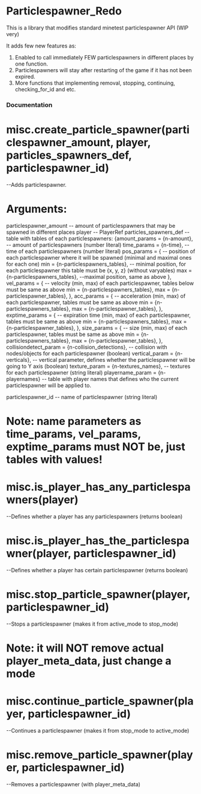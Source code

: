 # Particlespawner_Redo
This is a library that modifies standard minetest particlespawner API (WIP very)

It adds few new features as:
1. Enabled to call immediately FEW particlespawners in different places by one function.
2. Particlespawners will stay after restarting of the game if it has not been expired.
3. More functions that implementing removal, stopping, continuing, checking_for_id and etc.

### Documentation ###

# misc.create_particle_spawner(particlespawner_amount, player, particles_spawners_def, particlespawner_id)
  --Adds particlespawner.
  
  # Arguments:
  particlespawner_amount -- amount of particlespawners that may be spawned in different places 
  player -- PlayerRef
  particles_spawners_def -- table with tables of each particlespawners:
      {amount_params = {n-amount}, -- amount of particlespawners (number literal)
       time_params = {n-time}, -- time of each particlespawners (number literal)
       pos_params = { -- position of each particlespawner where it will be spawned (minimal and maximal ones for each one)
        min = {n-particlespawners_tables}, -- minimal position, for each particlespawner this table must be {x, y, z} (without varyables)
        max = {n-particlespawners_tables}, --maximal position, same as above
       },
       vel_params = { -- velocity (min, max) of each particlespawner, tables below must be same as above
        min = {n-particlespawners_tables},
        max = {n-particlespawner_tables},
       },
       acc_params = { -- acceleration (min, max) of each particlespawner, tables must be same as above
        min = {n-particlespawners_tables},
        max = {n-particlespawner_tables},
       },
       exptime_params = { -- expiration time (min, max) of each particlespawner, tables must be same as above
        min = {n-particlespawners_tables},
        max = {n-particlespawner_tables},
       },
       size_params = { -- size (min, max) of each particlespawner, tables must be same as above
        min = {n-particlespawners_tables},
        max = {n-particlespawner_tables},
       },
       collisiondetect_param = {n-collision_detections}, -- collision with nodes/objects for each particlespawner (boolean)
       vertical_param = {n-verticals}, -- vertical parameter, defines whether the particlespawner will be going to Y axis (boolean)
       texture_param = {n-textures_names}, -- textures for each particlespawner (string literal)
       playername_param = {n-playernames} -- table with player names that defines who the current particlespawner will be applied to.
   
   particlespawner_id -- name of particlespawner (string literal)
   # Note:  name parameters as time_params, vel_params, exptime_params must NOT be, just tables with values!
 
 
 # misc.is_player_has_any_particlespawners(player)
   --Defines whether a player has any particlespawners (returns boolean)
   
 # misc.is_player_has_the_particlespawner(player, particlespawner_id)
   --Defines whether a player has certain particlespawner (returns boolean)
   
 # misc.stop_particle_spawner(player, particlespawner_id)
   --Stops a particlespawner (makes it from active_mode to stop_mode) 
   # Note:  it will NOT remove actual player_meta_data, just change a mode
 
 # misc.continue_particle_spawner(player, particlespawner_id)
   --Continues a particlespawner (makes it from stop_mode to active_mode)
   
 # misc.remove_particle_spawner(player, particlespawner_id)
   --Removes a particlespawner (with player_meta_data)
   
        
       
